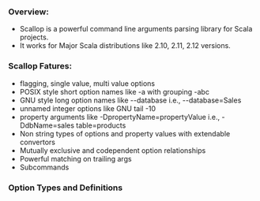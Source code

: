 ### Overview:

* Scallop is a powerful command line arguments parsing library for Scala projects.
* It works for Major Scala distributions like 2.10, 2.11, 2.12 versions.

### Scallop Fatures:
  * flagging, single value, multi value options
  * POSIX style short option names like -a with grouping -abc
  * GNU style long option names like --database i.e., --database=Sales
  * unnamed integer options like GNU tail -10
  * property arguments like -DpropertyName=propertyValue i.e., -DdbName=sales table=products
  * Non string types of options and property values with extendable convertors
  * Mutually exclusive and codependent option relationships
  * Powerful matching on trailing args
  * Subcommands
  
  ### Option Types and Definitions
